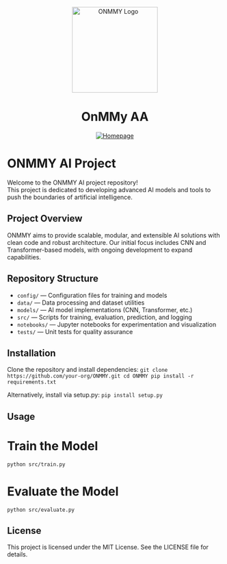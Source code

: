 <p align="center">
  <img src="https://imghost.online/ib/5Bxw7Ilt1UOo2Os_1754796370.png" alt="ONMMY Logo" width="200" />
</p>

<h1 align="center">OnMMy AA</h1>

<div align="center">
  <a href="https://www.OnMMy.com/">
    <img alt="Homepage" src="https://imghost.online/ib/6sNPIMtP6XK2LF3_1754797191.png" />
  </a>
</div>

# ONMMY AI Project

Welcome to the ONMMY AI project repository!  
This project is dedicated to developing advanced AI models and tools to push the boundaries of artificial intelligence.

## Project Overview

ONMMY aims to provide scalable, modular, and extensible AI solutions with clean code and robust architecture. Our initial focus includes CNN and Transformer-based models, with ongoing development to expand capabilities.

## Repository Structure

- `config/` — Configuration files for training and models  
- `data/` — Data processing and dataset utilities  
- `models/` — AI model implementations (CNN, Transformer, etc.)  
- `src/` — Scripts for training, evaluation, prediction, and logging  
- `notebooks/` — Jupyter notebooks for experimentation and visualization  
- `tests/` — Unit tests for quality assurance  

## Installation

Clone the repository and install dependencies:
`git clone https://github.com/your-org/ONMMY.git
cd ONMMY
pip install -r requirements.txt`

Alternatively, install via setup.py:
`pip install setup.py`

## Usage

# Train the Model
`python src/train.py`

# Evaluate the Model
`python src/evaluate.py`

## License
This project is licensed under the MIT License. See the LICENSE file for details.


